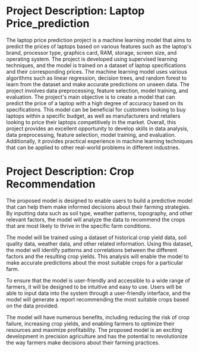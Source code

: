 # Project Description: Laptop Price_prediction 
The laptop price prediction project is a machine learning model that aims to predict the prices of laptops based on various features such as the laptop's brand, processor type, graphics card, RAM, storage, screen size, and operating system. The project is developed using supervised learning techniques, and the model is trained on a dataset of laptop specifications and their corresponding prices.
The machine learning model uses various algorithms such as linear regression, decision trees, and random forest to learn from the dataset and make accurate predictions on unseen data. The project involves data preprocessing, feature selection, model training, and evaluation.
The project's main objective is to create a model that can predict the price of a laptop with a high degree of accuracy based on its specifications. This model can be beneficial for customers looking to buy laptops within a specific budget, as well as manufacturers and retailers looking to price their laptops competitively in the market.
Overall, this project provides an excellent opportunity to develop skills in data analysis, data preprocessing, feature selection, model training, and evaluation. Additionally, it provides practical experience in machine learning techniques that can be applied to other real-world problems in different industries.
# Project Description: Crop Recommendation
The proposed model is designed to enable users to build a predictive model that can help them make informed decisions about their farming strategies. By inputting data such as soil type, weather patterns, topography, and other relevant factors, the model will analyze the data to recommend the crops that are most likely to thrive in the specific farm conditions.

The model will be trained using a dataset of historical crop yield data, soil quality data, weather data, and other related information. Using this dataset, the model will identify patterns and correlations between the different factors and the resulting crop yields. This analysis will enable the model to make accurate predictions about the most suitable crops for a particular farm.

To ensure that the model is user-friendly and accessible to a wide range of farmers, it will be designed to be intuitive and easy to use. Users will be able to input data into the system through a user-friendly interface, and the model will generate a report recommending the most suitable crops based on the data provided.

The model will have numerous benefits, including reducing the risk of crop failure, increasing crop yields, and enabling farmers to optimize their resources and maximize profitability. The proposed model is an exciting development in precision agriculture and has the potential to revolutionize the way farmers make decisions about their farming practices.
